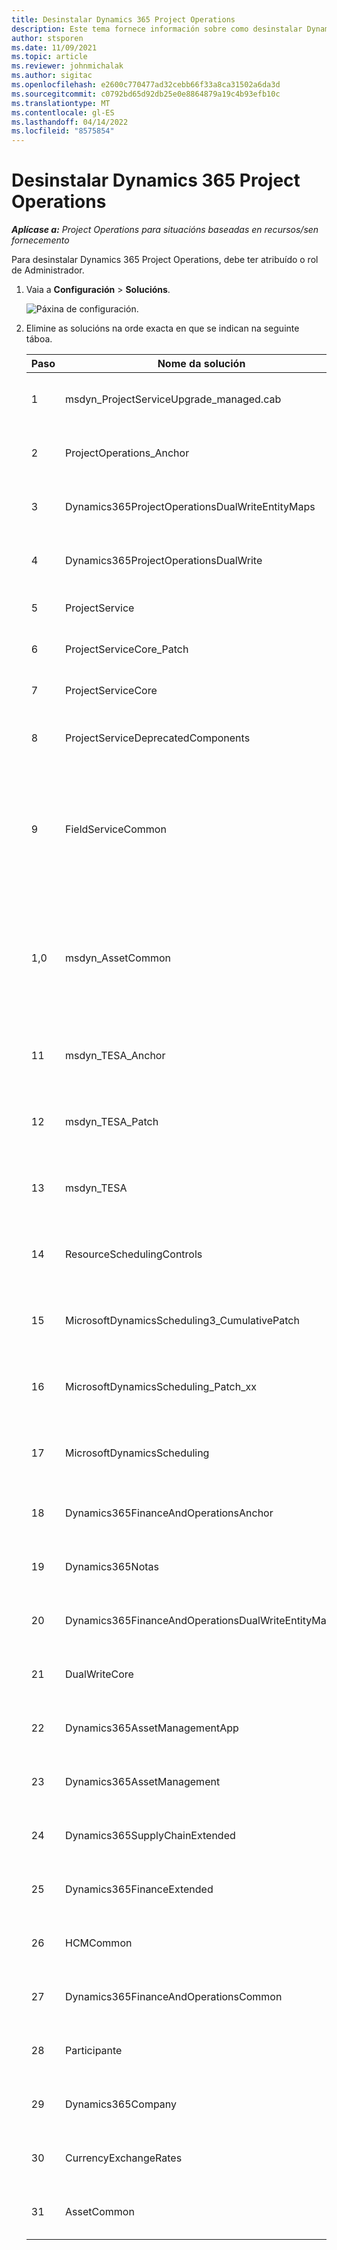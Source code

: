 ```yaml
---
title: Desinstalar Dynamics 365 Project Operations
description: Este tema fornece información sobre como desinstalar Dynamics 365 Project Operations.
author: stsporen
ms.date: 11/09/2021
ms.topic: article
ms.reviewer: johnmichalak
ms.author: sigitac
ms.openlocfilehash: e2600c770477ad32cebb66f33a8ca31502a6da3d
ms.sourcegitcommit: c0792bd65d92db25e0e8864879a19c4b93efb10c
ms.translationtype: MT
ms.contentlocale: gl-ES
ms.lasthandoff: 04/14/2022
ms.locfileid: "8575854"
---
```

# <a name="uninstall-dynamics-365-project-operations"></a>Desinstalar Dynamics 365 Project Operations 

_**Aplícase a:** Project Operations para situacións baseadas en recursos/sen fornecemento_

Para desinstalar Dynamics 365 Project Operations, debe ter atribuído o rol de Administrador.

1. Vaia a **Configuración** > **Solucións**.

    ![Páxina de configuración.](./media/uninstall-proj-ops-solutions.png)
  
2. Elimine as solucións na orde exacta en que se indican na seguinte táboa. 

    | Paso | Nome da solución                                    | Nota                                                                                         |
    |------|----------------------------------------------------|----------------------------------------------------------------------------------------------|
    | 1 | msdyn_ProjectServiceUpgrade_managed.cab            | Se non se atopa, omita esta solución.                                                            |
    | 2 | ProjectOperations_Anchor                           | Se non se atopa, omita esta solución.                                                            |
    | 3 | Dynamics365ProjectOperationsDualWriteEntityMaps    | Se non se atopa, omita esta solución.                                                            |
    | 4 | Dynamics365ProjectOperationsDualWrite              | Se non se atopa, omita esta solución.                                                            |
    | 5 | ProjectService                                     | Non hai notas adicionais.                                                                         |
    | 6 | ProjectServiceCore_Patch                           | Non hai notas adicionais.                                                                         |
    | 7 | ProjectServiceCore                                 | Non hai notas adicionais.                                                                         |
    | 8 | ProjectServiceDeprecatedComponents                 | Se non se atopa, omita esta solución.                                                            |
    | 9 | FieldServiceCommon                                 | Necesario para a escritura dual con Dynamics 365 Finance ou Dynamics 365 Supply Chain Management.   |
    | 1,0 | msdyn_AssetCommon                                  | Necesario para a escritura dual con Dynamics 365 Finance ou Dynamics 365 Supply Chain Management.   |
    | 11 | msdyn_TESA_Anchor                                  | Necesario para Dynamics 365 Field Service.                                                     |
    | 12 | msdyn_TESA_Patch                                   | Necesario para Dynamics 365 Field Service.                                                     |
    | 13 | msdyn_TESA                                         | Necesario para Dynamics 365 Field Service.                                                     |
    | 14 | ResourceSchedulingControls                         | Necesario para Dynamics 365 Field Service.                                                     |
    | 15 | MicrosoftDynamicsScheduling3_CumulativePatch       | Necesario para Dynamics 365 Field Service.                                                     |
    | 16 | MicrosoftDynamicsScheduling_Patch_xx               | Necesario para Dynamics 365 Field Service.                                                     |
    | 17 | MicrosoftDynamicsScheduling                        | Necesario para Dynamics 365 Field Service.                                                     |
    | 18 | Dynamics365FinanceAndOperationsAnchor              | Se non se atopa, omita esta solución.                                                            |
    | 19 | Dynamics365Notas                                   | Se non se atopa, omita esta solución.                                                            |
    | 20 | Dynamics365FinanceAndOperationsDualWriteEntityMaps | Se non se atopa, omita esta solución.                                                            |
    | 21 | DualWriteCore                                      | Se non se atopa, omita esta solución.                                                            |
    | 22 | Dynamics365AssetManagementApp                      | Se non se atopa, omita esta solución.                                                            |
    | 23 | Dynamics365AssetManagement                         | Se non se atopa, omita esta solución.                                                            |
    | 24 | Dynamics365SupplyChainExtended                     | Se non se atopa, omita esta solución.                                                            |
    | 25 | Dynamics365FinanceExtended                         | Se non se atopa, omita esta solución.                                                            |
    | 26 | HCMCommon                                          | Se non se atopa, omita esta solución.                                                            |
    | 27 | Dynamics365FinanceAndOperationsCommon              | Se non se atopa, omita esta solución.                                                            |
    | 28 | Participante                                              | Se non se atopa, omita esta solución.                                                            |
    | 29 | Dynamics365Company                                 | Se non se atopa, omita esta solución.                                                            |
    | 30 | CurrencyExchangeRates                              | Se non se atopa, omita esta solución.                                                            |
    | 31 | AssetCommon                                        | Se non se atopa, omita esta solución.                                                            |
